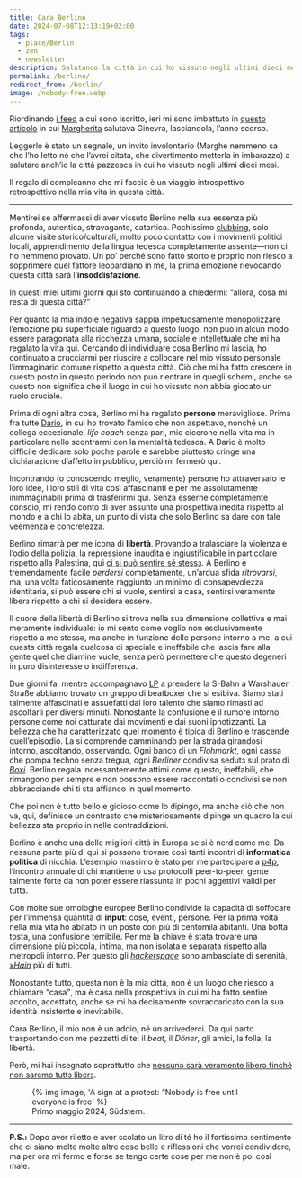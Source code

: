 ```yaml
---
title: Cara Berlino
date: 2024-07-08T12:13:19+02:00
tags:
  - place/Berlin
  - zen
  - newsletter
description: Salutando la città in cui ho vissuto negli ultimi dieci mesi, riflettendo sulle emozioni che mi ha regalato, sulle persone che mi ha fatto incontrare e sul sentimento strano che mi lascia.
permalink: /berlino/
redirect_from: /berlin/
image: /nobody-free.webp
---
```

Riordinando [i feed](https://it.wikipedia.org/wiki/Feed 'Feed su Wikipedia') a cui sono iscritto, ieri mi sono imbattuto in [questo articolo](https://mondomarghe.jimdofree.com/2023/06/30/cara-citt%C3%A0-un-po-pi%C3%B9-a-nord/ 'Cara Città un po’ più a Nord') in cui [Margherita](https://instagram.com/margheritammoro '@margheritammoro su Instagram') salutava Ginevra, lasciandola, l’anno scorso.

Leggerlo è stato un segnale, un invito involontario (Marghe nemmeno sa che l’ho letto né che l’avrei citata, che divertimento metterla in imbarazzo) a salutare anch’io la città pazzesca in cui ho vissuto negli ultimi dieci mesi.

Il regalo di compleanno che mi faccio è un viaggio introspettivo retrospettivo nella mia vita in questa città.

---

Mentirei se affermassi di aver vissuto Berlino nella sua essenza più profonda, autentica, stravagante, catartica. Pochissimo [clubbing](/clubbing/ 'Clubbing – tommi.space'), solo alcune visite storico/culturali, molto poco contatto con i movimenti politici locali, apprendimento della lingua tedesca completamente assente—non ci ho nemmeno provato. Un po’ perché sono fatto storto e proprio non riesco a sopprimere quel fattore leopardiano in me, la prima emozione rievocando questa città sarà l’**insoddisfazione**.

In questi miei ultimi giorni qui sto continuando a chiedermi: <q>allora, cosa mi resta di questa città?</q>

Per quanto la mia indole negativa sappia impetuosamente monopolizzare l’emozione più superficiale riguardo a questo luogo, non può in alcun modo essere paragonata alla ricchezza umana, sociale e intellettuale che mi ha regalato la vita qui. Cercando di individuare cosa Berlino mi lascia, ho continuato a crucciarmi per riuscire a collocare nel mio vissuto personale l’immaginario comune rispetto a questa città. Ciò che mi ha fatto crescere in questo posto in questo periodo non può rientrare in quegli schemi, anche se questo non significa che il luogo in cui ho vissuto non abbia giocato un ruolo cruciale.

Prima di ogni altra cosa, Berlino mi ha regalato **persone** meravigliose. Prima fra tutte [Dario](https://pan.rent/@dario 'Dario su Pan.rent'), in cui ho trovato l’amico che non aspettavo, nonché un collega eccezionale, <em lang='en'>life coach</em> senza pari, mio cicerone nella vita ma in particolare nello scontrarmi con la mentalità tedesca. A Dario è molto difficile dedicare solo poche parole e sarebbe piuttosto cringe una dichiarazione d’affetto in pubblico, perciò mi fermerò qui.

Incontrando (o conoscendo meglio, veramente) persone ho attraversato le loro idee, i loro stili di vita così affascinanti e per me assolutamente inimmaginabili prima di trasferirmi qui. Senza esserne completamente conscio, mi rendo conto di aver assunto una prospettiva inedita rispetto al mondo e a chi lo abita, un punto di vista che solo Berlino sa dare con tale veemenza e concretezza.

Berlino rimarrà per me icona di **libertà**. Provando a tralasciare la violenza e l’odio della polizia, la repressione inaudita e ingiustificabile in particolare rispetto alla Palestina, qui <u>ci si può sentire sé stessз</u>. A Berlino è tremendamente facile *perdersi* completamente, un’ardua sfida *ritrovarsi*, ma, una volta faticosamente raggiunto un minimo di consapevolezza identitaria, si può essere chi si vuole, sentirsi a casa, sentirsi veramente liberз rispetto a chi si desidera essere.

Il cuore della libertà di Berlino si trova nella sua dimensione collettiva e mai meramente individuale: io mi sento come voglio non esclusivamente rispetto a me stessə, ma anche in funzione delle persone intorno a me, a cui questa città regala qualcosa di speciale e ineffabile che lascia fare alla gente quel che diamine vuole, senza però permettere che questo degeneri in puro disinteresse o indifferenza.

Due giorni fa, mentre accompagnavo [LP](https://instagram.com/lps4rt 'Il profilo Instagram con le cose bellissime che LP dipinge') a prendere la S-Bahn a Warshauer Straße abbiamo trovato un gruppo di beatboxer che si esibiva. Siamo stati talmente affascinati e assuefatti dal loro talento che siamo rimasti ad ascoltarli per diversi minuti. Nonostante la confusione e il rumore intorno, persone come noi catturate dai movimenti e dai suoni ipnotizzanti. La bellezza che ha caratterizzato quel momento è tipica di Berlino e trascende quell’episodio. La si comprende camminando per la strada girandosi intorno, ascoltando, osservando. Ogni banco di un <em lang='de'>Flohmarkt</em>, ogni cassa che pompa techno senza tregua, ogni <cite lang='de'>Berliner</cite> condivisa sedutз sul prato di <cite lang='de'>[Boxi](https://de.wikipedia.org/wiki/Boxhagener_Platz 'Boxhagener Platz am Wikipedia')</cite>. Berlino regala incessantemente attimi come questo, ineffabili, che rimangono per sempre e non possono essere raccontati o condivisi se non abbracciando chi ti sta affianco in quel momento.

Che poi non è tutto bello e gioioso come lo dipingo, ma anche ciò che non va, qui, definisce un contrasto che misteriosamente dipinge un quadro la cui bellezza sta proprio in nelle contraddizioni.

Berlino è anche una delle migliori città in Europa se si è nerd come me. Da nessuna parte più di qui si possono trovare così tanti incontri di **informatica politica** di nicchia. L’esempio massimo è stato per me partecipare a [p4p](/p4p-2024/ 'p4p unconference – Offline, Berlin'), l’incontro annuale di chi mantiene o usa protocolli peer-to-peer, gente talmente forte da non poter essere riassunta in pochi aggettivi validi per tuttз.

Con molte sue omologhe europee Berlino condivide la capacità di soffocare per l’immensa quantità di **input**: cose, eventi, persone. Per la prima volta nella mia vita ho abitato in un posto con più di centomila abitanti. Una botta tosta, una confusione terribile. Per me la chiave è stata trovare una dimensione più piccola, intima, ma non isolata e separata rispetto alla metropoli intorno. Per questo gli <em lang='en'>[hackerspace](https://hackerspaces.org)</em> sono ambasciate di serenità, <cite>[xHain](https://x-hain.de 'xHain hackgerspace')</cite> più di tutti.

Nonostante tutto, questa non è la mia città, non è un luogo che riesco a chiamare <q>casa</q>, ma è casa nella prospettiva in cui mi ha fatto sentire accolto, accettato, anche se mi ha decisamente sovraccaricato con la sua identità insistente e inevitabile.

Cara Berlino, il mio non è un addio, né un arrivederci. Da qui parto trasportando con me pezzetti di te: il <em lang='en'>beat</em>, il <em lang='de'>Döner</em>, gli amici, la folla, la libertà.

Però, mi hai insegnato soprattutto che <u>nessunə sarà veramente liberə finché non saremo tuttз liberз</u>.

<figure>
	{% img image, 'A sign at a protest: “Nobody is free until everyone is free' %}
	<figcaption>Primo maggio 2024, Südstern.</figcaption>
</figure>

---

**P.S.:** Dopo aver riletto e aver scolato un litro di té ho il fortissimo sentimento che ci siano molte molte altre cose belle e riflessioni che vorrei condividere, ma per ora mi fermo e forse se tengo certe cose per me non è poi così male.
